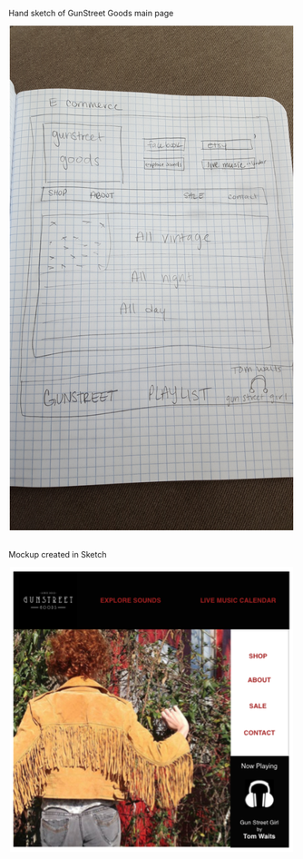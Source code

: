 Hand sketch of GunStreet Goods main page
<div style="text-align:center"><img src="./img/gunstreet-sketch.jpg" alt="me, dawn, in GunStreet tunic" width="500"></div>
<br>

Mockup created in Sketch
<div style="text-align:center"><img src="./img/gunstreet-mainpage.png" alt="me, dawn, in GunStreet tunic" width="500"></div>
